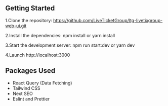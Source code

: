 ## Getting Started

1.Clone the repository:
https://github.com/LiveTicketGroup/ltg-livetixgroup-web-ui.git

2.Install the dependencies:
npm install
or
yarn install

3.Start the development server:
npm run start:dev
or
yarn dev

4.Launch http://localhost:3000

## Packages Used

- React Query (Data Fetching)
- Tailwind CSS
- Next SEO
- Eslint and Prettier
